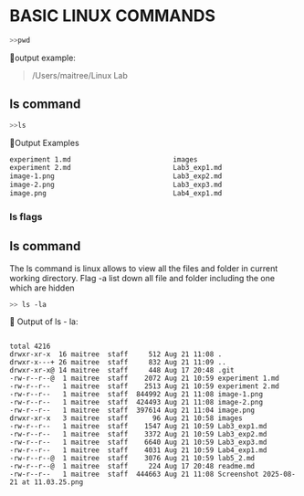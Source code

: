 # BASIC LINUX COMMANDS 
```bash
>>pwd

```

📌output example:

>/Users/maitree/Linux Lab
>  

## ls command

```bash
>>ls
```

📌Output Examples

```bash
experiment 1.md                         images                                  lab5_2.md
experiment 2.md                         Lab3_exp1.md                            readme.md
image-1.png                             Lab3_exp2.md                            Screenshot 2025-08-21 at 11.03.25.png
image-2.png                             Lab3_exp3.md
image.png                               Lab4_exp1.md
```

### ls flags 

## ls command
The ls command is linux allows to view all the files and folder in current working directory. Flag -a list down all file and folder including the one which are hidden

```bash
>> ls -la
```
📌 Output of ls - la:

```

total 4216
drwxr-xr-x  16 maitree  staff     512 Aug 21 11:08 .
drwxr-x---+ 26 maitree  staff     832 Aug 21 11:09 ..
drwxr-xr-x@ 14 maitree  staff     448 Aug 17 20:48 .git
-rw-r--r--@  1 maitree  staff    2072 Aug 21 10:59 experiment 1.md
-rw-r--r--   1 maitree  staff    2513 Aug 21 10:59 experiment 2.md
-rw-r--r--   1 maitree  staff  844992 Aug 21 11:08 image-1.png
-rw-r--r--   1 maitree  staff  424493 Aug 21 11:08 image-2.png
-rw-r--r--   1 maitree  staff  397614 Aug 21 11:04 image.png
drwxr-xr-x   3 maitree  staff      96 Aug 21 10:58 images
-rw-r--r--   1 maitree  staff    1547 Aug 21 10:59 Lab3_exp1.md
-rw-r--r--   1 maitree  staff    3372 Aug 21 10:59 Lab3_exp2.md
-rw-r--r--   1 maitree  staff    6640 Aug 21 10:59 Lab3_exp3.md
-rw-r--r--   1 maitree  staff    4031 Aug 21 10:59 Lab4_exp1.md
-rw-r--r--@  1 maitree  staff    3076 Aug 21 10:59 lab5_2.md
-rw-r--r--@  1 maitree  staff     224 Aug 17 20:48 readme.md
-rw-r--r--   1 maitree  staff  444663 Aug 21 11:08 Screenshot 2025-08-21 at 11.03.25.png

```